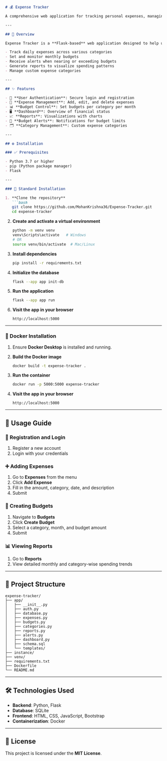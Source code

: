 
```markdown
# 💰 Expense Tracker

A comprehensive web application for tracking personal expenses, managing budgets, and generating financial reports.

---

## 📌 Overview

Expense Tracker is a **Flask-based** web application designed to help users manage their personal finances. With this app, users can:

- Track daily expenses across various categories
- Set and monitor monthly budgets
- Receive alerts when nearing or exceeding budgets
- Generate reports to visualize spending patterns
- Manage custom expense categories

---

## ✨ Features

- 🔐 **User Authentication**: Secure login and registration
- 💸 **Expense Management**: Add, edit, and delete expenses
- 📊 **Budget Control**: Set budgets per category per month
- 🖥️ **Dashboard**: Overview of financial status
- 📈 **Reports**: Visualizations with charts
- 🔔 **Budget Alerts**: Notifications for budget limits
- 🗂️ **Category Management**: Custom expense categories

---

## ⚙️ Installation

### ✅ Prerequisites

- Python 3.7 or higher
- pip (Python package manager)
- Flask

---

### 🔧 Standard Installation

1. **Clone the repository**
   ```bash
   git clone https://github.com/MohanKrishna36/Expense-Tracker.git
   cd expense-tracker
   ```

2. **Create and activate a virtual environment**
   ```bash
   python -m venv venv
   venv\Scripts\activate   # Windows
   # OR
   source venv/bin/activate  # Mac/Linux
   ```

3. **Install dependencies**
   ```bash
   pip install -r requirements.txt
   ```

4. **Initialize the database**
   ```bash
   flask --app app init-db
   ```

5. **Run the application**
   ```bash
   flask --app app run
   ```

6. **Visit the app in your browser**
   ```
   http://localhost:5000
   ```

---

### 🐳 Docker Installation

1. Ensure **Docker Desktop** is installed and running.

2. **Build the Docker image**
   ```bash
   docker build -t expense-tracker .
   ```

3. **Run the container**
   ```bash
   docker run -p 5000:5000 expense-tracker
   ```

4. **Visit the app in your browser**
   ```
   http://localhost:5000
   ```

---

## 🧭 Usage Guide

### 👤 Registration and Login
1. Register a new account
2. Login with your credentials

### ➕ Adding Expenses
1. Go to **Expenses** from the menu
2. Click **Add Expense**
3. Fill in the amount, category, date, and description
4. Submit

### 📅 Creating Budgets
1. Navigate to **Budgets**
2. Click **Create Budget**
3. Select a category, month, and budget amount
4. Submit

### 📊 Viewing Reports
1. Go to **Reports**
2. View detailed monthly and category-wise spending trends

---

## 📁 Project Structure

```plaintext
expense-tracker/
├── app/                  
│   ├── __init__.py       
│   ├── auth.py           
│   ├── database.py       
│   ├── expenses.py       
│   ├── budgets.py        
│   ├── categories.py     
│   ├── reports.py        
│   ├── alerts.py         
│   ├── dashboard.py      
│   ├── schema.sql        
│   └── templates/        
├── instance/             
├── venv/                 
├── requirements.txt      
├── Dockerfile            
└── README.md             
```

---

## 🛠 Technologies Used

- **Backend**: Python, Flask  
- **Database**: SQLite  
- **Frontend**: HTML, CSS, JavaScript, Bootstrap  
- **Containerization**: Docker

---

## 📄 License

This project is licensed under the **MIT License**.

```

